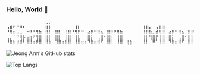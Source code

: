 ### Hello, World 👋

```
⠀⠀⠀⠀⠀⠀⠀⠀⠀⠀⠀⠀⣀⡀⠀⠀⠀⠀⠀⠀⠀⠀⠀⠀⠀⠀⠀⠀⠀⠀⠀⠀⠀⠀⠀⠀⠀⠀⠀⠀⠀⠀⠀⠀⠀⠀⠀⠀⠀⠀⠀⠀⠀⠀⠀⠀⠀⠀⠀⠀⠀⠀⠀⠀⠀⢀⣀⠀⠀⠀⠀⠀⠀⠀⢀⣀
⢠⣾⠟⠛⠿⠆⠀⠀⠀⠀⠀⠀⣿⡇⠀⠀⠀⠀⠀⠀⠀⢸⡇⠀⠀⠀⠀⠀⠀⠀⠀⠀⠀⠀⠀⠀⠀⠀⠀⠀⠀⠀⢸⣿⡄⠀⢠⣿⣿⠀⠀⠀⠀⠀⠀⠀⠀⠀⠀⠀⠀⠀⠀⠀⠀⢸⣿⠀⠀⠀⠀⠀⠀⠀⢸⣿
⠘⢿⣶⣤⣀⠀⠐⠿⠛⢻⣷⠀⣿⡇⠀⣿⡇⠀⢸⣿⠘⢻⡟⠛⠀⣴⡿⠛⢿⣦⠀⣿⡿⠟⢿⣷⠀⠀⠀⠀⠀⠀⢸⡿⣷⡀⣾⢿⣿⠀⣴⡿⠛⢿⣦⠀⣿⡿⠟⢿⣷⠀⣴⡿⠛⢿⣿⠀⣴⡿⠛⢿⣦⠀⢸⡏
⢀⡀⠈⠙⢿⡧⢠⣶⠟⢻⣿⠀⣿⡇⠀⣿⡇⠀⢸⣿⠀⢸⣇⠀⠀⣿⡅⠀⢀⣿⠂⣿⡇⠀⢸⣿⠀⠀⠀⠀⠀⠀⢸⡇⢻⣿⡟⢸⣿⠀⣿⡅⠀⢀⣿⠂⣿⡇⠀⢸⣿⠀⣿⡅⠀⢸⣿⠀⣿⡅⠀⢀⣿⠂⠸⠇
⠘⠿⠷⠾⠿⠃⠸⠿⠶⠟⠿⠀⠻⠷⠀⠹⠿⠶⠿⠿⠀⠸⠿⠶⠆⠙⠿⠶⠿⠋⠀⠿⠇⠀⠸⠿⠀⢿⣷⠀⠀⠀⠸⠇⠀⠛⠁⠸⠿⠀⠙⠿⠶⠿⠋⠀⠿⠇⠀⠸⠿⠀⠹⠿⠶⠿⠿⠀⠙⠿⠶⠿⠋⠀⠺⠿
```

![Jeong Arm's GitHub stats](https://github-readme-stats.vercel.app/api?username=Kjwon15&count_private=true&show_icons=true)

![Top Langs](https://github-readme-stats.vercel.app/api/top-langs/?username=Kjwon15)

